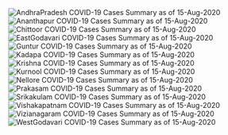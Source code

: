
<img src="https://deepuhub.github.io/COVID-19/GraphsGenerated/15-Aug-2020/Last24Hrs_AndhraPradesh_15-Aug-2020.jpg" alt="AndhraPradesh COVID-19 Cases Summary as of 15-Aug-2020">
 <br>
<img src="https://deepuhub.github.io/COVID-19/GraphsGenerated/15-Aug-2020/Last24Hrs_Ananthapur_15-Aug-2020.jpg" alt="Ananthapur COVID-19 Cases Summary as of 15-Aug-2020">
 <br>
<img src="https://deepuhub.github.io/COVID-19/GraphsGenerated/15-Aug-2020/Last24Hrs_Chittoor_15-Aug-2020.jpg" alt="Chittoor COVID-19 Cases Summary as of 15-Aug-2020">
 <br>
<img src="https://deepuhub.github.io/COVID-19/GraphsGenerated/15-Aug-2020/Last24Hrs_EastGodavari_15-Aug-2020.jpg" alt="EastGodavari COVID-19 Cases Summary as of 15-Aug-2020">
 <br>
<img src="https://deepuhub.github.io/COVID-19/GraphsGenerated/15-Aug-2020/Last24Hrs_Guntur_15-Aug-2020.jpg" alt="Guntur COVID-19 Cases Summary as of 15-Aug-2020">
 <br>
<img src="https://deepuhub.github.io/COVID-19/GraphsGenerated/15-Aug-2020/Last24Hrs_Kadapa_15-Aug-2020.jpg" alt="Kadapa COVID-19 Cases Summary as of 15-Aug-2020">
 <br>
<img src="https://deepuhub.github.io/COVID-19/GraphsGenerated/15-Aug-2020/Last24Hrs_Krishna_15-Aug-2020.jpg" alt="Krishna COVID-19 Cases Summary as of 15-Aug-2020">
 <br>
<img src="https://deepuhub.github.io/COVID-19/GraphsGenerated/15-Aug-2020/Last24Hrs_Kurnool_15-Aug-2020.jpg" alt="Kurnool COVID-19 Cases Summary as of 15-Aug-2020">
 <br>
<img src="https://deepuhub.github.io/COVID-19/GraphsGenerated/15-Aug-2020/Last24Hrs_Nellore_15-Aug-2020.jpg" alt="Nellore COVID-19 Cases Summary as of 15-Aug-2020">
 <br>
<img src="https://deepuhub.github.io/COVID-19/GraphsGenerated/15-Aug-2020/Last24Hrs_Prakasam_15-Aug-2020.jpg" alt="Prakasam COVID-19 Cases Summary as of 15-Aug-2020">
 <br>
<img src="https://deepuhub.github.io/COVID-19/GraphsGenerated/15-Aug-2020/Last24Hrs_Srikakulam_15-Aug-2020.jpg" alt="Srikakulam COVID-19 Cases Summary as of 15-Aug-2020">
 <br>
<img src="https://deepuhub.github.io/COVID-19/GraphsGenerated/15-Aug-2020/Last24Hrs_Vishakapatnam_15-Aug-2020.jpg" alt="Vishakapatnam COVID-19 Cases Summary as of 15-Aug-2020">
 <br>
<img src="https://deepuhub.github.io/COVID-19/GraphsGenerated/15-Aug-2020/Last24Hrs_Vizianagaram_15-Aug-2020.jpg" alt="Vizianagaram COVID-19 Cases Summary as of 15-Aug-2020">
 <br>
<img src="https://deepuhub.github.io/COVID-19/GraphsGenerated/15-Aug-2020/Last24Hrs_WestGodavari_15-Aug-2020.jpg" alt="WestGodavari COVID-19 Cases Summary as of 15-Aug-2020">
 <br> 